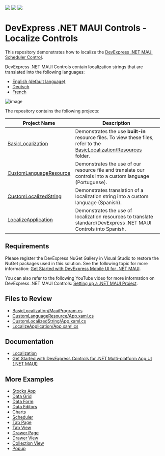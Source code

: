 <!-- default badges list -->
![](https://img.shields.io/endpoint?url=https://codecentral.devexpress.com/api/v1/VersionRange/550126095/22.2.2%2B)
[![](https://img.shields.io/badge/Open_in_DevExpress_Support_Center-FF7200?style=flat-square&logo=DevExpress&logoColor=white)](https://supportcenter.devexpress.com/ticket/details/T1121002)
[![](https://img.shields.io/badge/📖_How_to_use_DevExpress_Examples-e9f6fc?style=flat-square)](https://docs.devexpress.com/GeneralInformation/403183)
<!-- default badges end -->
# DevExpress .NET MAUI Controls - Localize Controls

This repository demonstrates how to localize the [DevExpress .NET MAUI Scheduler Control](https://docs.devexpress.com/MAUI/403734/scheduler-and-calendar/index?v=22.2). 

DevExpress .NET MAUI Controls contain localization strings that are translated into the following languages:

* [English (default language)](/CS/BasicLocalization/Resources/DevExpressMaui.resx)
* [Deutsch](/CS/BasicLocalization/Resources/DevExpressMaui.de.resx)
* [French](/CS/BasicLocalization/Resources/DevExpressMaui.fr.resx)

![image](https://user-images.githubusercontent.com/12169834/203095398-f5a50b4c-94b9-428c-9a67-23a7cf1554d8.png)


The repository contains the following projects:

| Project Name | Description |
|---|---|
| [BasicLocalization](/CS/BasicLocalization) | Demonstrates the use **built-in** resource files. To view these files, refer to the [BasicLocalization/Resources](/CS/BasicLocalization/Resources) folder. |
| [CustomLanguageResource](/CS/CustomLanguageResource)| Demonstrates the use of our resource file and translate our controls into a custom language (Portuguese). |
| [CustomLocalizedString](/CS/CustomLocalizedString)| Demonstrates translation of a localization string into a custom language (Spanish). |
| [LocalizeApplication](/CS/LocalizeApplication) | Demonstrates the use of localization resources to translate standard/DevExpress .NET MAUI Controls into Spanish. |

## Requirements

Please register the DevExpress NuGet Gallery in Visual Studio to restore the NuGet packages used in this solution. See the following topic for more information: [Get Started with DevExpress Mobile UI for .NET MAUI](https://docs.devexpress.com/MAUI/403249/get-started).

You can also refer to the following YouTube video for more information on DevExpress .NET MAUI Controls: [Setting up a .NET MAUI Project](https://www.youtube.com/watch?v=juJvl5UicIQ).

## Files to Review

- [BasicLocalization/MauiProgram.cs](/CS/BasicLocalization/MauiProgram.cs#L14)
- [CustomLanguageResource/App.xaml.cs](/CS/CustomLanguageResource/App.xaml.cs#L10)
- [CustomLocalizedString/App.xaml.cs](/CS/CustomLocalizedString/App.xaml.cs#L8)
- [LocalizeApplication/App.xaml.cs](/CS/LocalizeApplication/App.xaml.cs#L7)

## Documentation

- [Localization](https://docs.devexpress.com/MAUI/404120)
- [Get Started with DevExpress Controls for .NET Multi-platform App UI (.NET MAUI)](https://docs.devexpress.com/MAUI/403249/get-started/get-started)

## More Examples

* [Stocks App](https://github.com/DevExpress-Examples/maui-stocks-mini)
* [Data Grid](https://github.com/DevExpress-Examples/maui-data-grid-get-started)
* [Data Form](https://github.com/DevExpress-Examples/maui-data-form-get-started)
* [Data Editors](https://github.com/DevExpress-Examples/maui-editors-get-started)
* [Charts](https://github.com/DevExpress-Examples/maui-charts)
* [Scheduler](https://github.com/DevExpress-Examples/maui-scheduler-get-started)
* [Tab Page](https://github.com/DevExpress-Examples/maui-tab-page-get-started)
* [Tab View](https://github.com/DevExpress-Examples/maui-tab-view-get-started)
* [Drawer Page](https://github.com/DevExpress-Examples/maui-drawer-page-get-started)
* [Drawer View](https://github.com/DevExpress-Examples/maui-drawer-view-get-started)
* [Collection View](https://github.com/DevExpress-Examples/maui-collection-view-get-started)
* [Popup](https://github.com/DevExpress-Examples/maui-popup-get-started)
